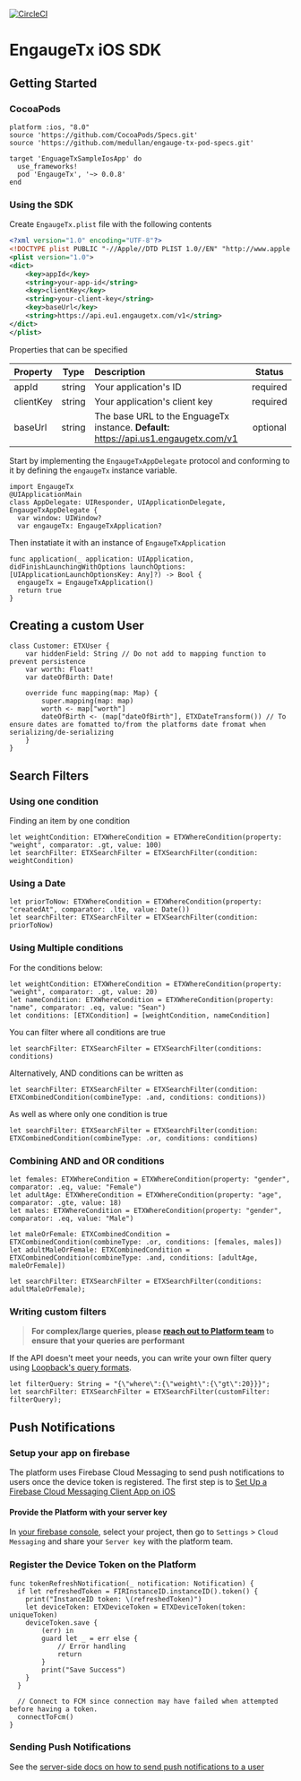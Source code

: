 [![CircleCI](https://circleci.com/gh/medullan/etx-sdk-ios.svg?style=svg&circle-token=34d00690cd532c2b68f6c8a264045fb65c9c177c)](https://circleci.com/gh/medullan/etx-sdk-ios)

# EngaugeTx iOS SDK

## Getting Started

### CocoaPods
```
platform :ios, "8.0"
source 'https://github.com/CocoaPods/Specs.git'
source 'https://github.com/medullan/engauge-tx-pod-specs.git'

target 'EnguageTxSampleIosApp' do
  use_frameworks!
  pod 'EngaugeTx', '~> 0.0.8'
end
```

### Using the SDK
Create ```EngaugeTx.plist``` file with the following contents

```xml
<?xml version="1.0" encoding="UTF-8"?>
<!DOCTYPE plist PUBLIC "-//Apple//DTD PLIST 1.0//EN" "http://www.apple.com/DTDs/PropertyList-1.0.dtd">
<plist version="1.0">
<dict>
	<key>appId</key>
	<string>your-app-id</string>
	<key>clientKey</key>
	<string>your-client-key</string>
	<key>baseUrl</key>
	<string>https://api.eu1.engaugetx.com/v1</string>
</dict>
</plist>
```
Properties that can be specified

| Property  | Type   | Description                                                                                   | Status   |
| --------- |:------:| :-----------                                                                                  |:--------:|
| appId     | string | Your application's ID                                                                         | required |
| clientKey | string | Your application's client key                                                                 | required |
| baseUrl   | string | The base URL to the EnguageTx instance. **Default:** https://api.us1.engaugetx.com/v1 | optional |

Start by implementing the ```EngaugeTxAppDelegate``` protocol and conforming to 
it by defining the ```engaugeTx``` instance variable.

```
import EngaugeTx
@UIApplicationMain
class AppDelegate: UIResponder, UIApplicationDelegate, EngaugeTxAppDelegate {
  var window: UIWindow?
  var engaugeTx: EngaugeTxApplication?
```

Then instatiate it with an instance of ```EngaugeTxApplication```

```
func application(_ application: UIApplication, didFinishLaunchingWithOptions launchOptions: [UIApplicationLaunchOptionsKey: Any]?) -> Bool {
  engaugeTx = EngaugeTxApplication()
  return true
}
```

## Creating a custom User

```
class Customer: ETXUser {
	var hiddenField: String // Do not add to mapping function to prevent persistence
	var worth: Float!
	var dateOfBirth: Date!
	
	override func mapping(map: Map) {
		super.mapping(map: map)
		worth <- map["worth"]
		dateOfBirth <- (map["dateOfBirth"], ETXDateTransform()) // To ensure dates are fomatted to/from the platforms date fromat when serializing/de-serializing
	}
}
```


## Search Filters

### Using one condition
Finding an item by one condition

```
let weightCondition: ETXWhereCondition = ETXWhereCondition(property: "weight", comparator: .gt, value: 100)
let searchFilter: ETXSearchFilter = ETXSearchFilter(condition: weightCondition)
```

### Using a Date

```
let priorToNow: ETXWhereCondition = ETXWhereCondition(property: "createdAt", comparator: .lte, value: Date())
let searchFilter: ETXSearchFilter = ETXSearchFilter(condition: priorToNow)
```

### Using Multiple conditions 
For the conditions below:

```
let weightCondition: ETXWhereCondition = ETXWhereCondition(property: "weight", comparator: .gt, value: 20)
let nameCondition: ETXWhereCondition = ETXWhereCondition(property: "name", comparator: .eq, value: "Sean")
let conditions: [ETXCondition] = [weightCondition, nameCondition]
```

You can filter where all conditions are true

```
let searchFilter: ETXSearchFilter = ETXSearchFilter(conditions: conditions)
```
Alternatively, AND conditions can be written as 

```
let searchFilter: ETXSearchFilter = ETXSearchFilter(condition: ETXCombinedCondition(combineType: .and, conditions: conditions))
```


As well as where only one condition is true

```
let searchFilter: ETXSearchFilter = ETXSearchFilter(condition: ETXCombinedCondition(combineType: .or, conditions: conditions)
```

### Combining AND and OR conditions

```
let females: ETXWhereCondition = ETXWhereCondition(property: "gender", comparator: .eq, value: "Female")
let adultAge: ETXWhereCondition = ETXWhereCondition(property: "age", comparator: .gte, value: 18)
let males: ETXWhereCondition = ETXWhereCondition(property: "gender", comparator: .eq, value: "Male")
        
let maleOrFemale: ETXCombinedCondition = ETXCombinedCondition(combineType: .or, conditions: [females, males])
let adultMaleOrFemale: ETXCombinedCondition = ETXCombinedCondition(combineType: .and, conditions: [adultAge, maleOrFemale])
        
let searchFilter: ETXSearchFilter = ETXSearchFilter(conditions: adultMaleOrFemale);
```

### Writing custom filters

> **For complex/large queries, please [reach out to Platform team](http://help.engaugetx.com/) to ensure that your queries are performant** 
 
If the API doesn't meet your needs, you can write your own filter query using [Loopback's query formats](https://loopback.io/doc/en/lb2/Querying-data.html). 

```
let filterQuery: String = "{\"where\":{\"weight\":{\"gt\":20}}}";
let searchFilter: ETXSearchFilter = ETXSearchFilter(customFilter: filterQuery);
```

## Push Notifications

### Setup your app on firebase
The platform uses Firebase Cloud Messaging to send push notifications to users once the device token is registered. The first step is to [Set Up a Firebase Cloud Messaging Client App on iOS](https://firebase.google.com/docs/cloud-messaging/ios/client)

#### Provide the Platform with your server key

In [your firebase console](https://console.firebase.google.com/), select your project, then go to `Settings` > `Cloud Messaging` and share your `Server key` with the platform team.

### Register the Device Token on the Platform

```
func tokenRefreshNotification(_ notification: Notification) {
  if let refreshedToken = FIRInstanceID.instanceID().token() {
    print("InstanceID token: \(refreshedToken)")
    let deviceToken: ETXDeviceToken = ETXDeviceToken(token: uniqueToken)
    deviceToken.save {
		(err) in
		guard let _ = err else {
			// Error handling
			return
		}
		print("Save Success")
	}
  }

  // Connect to FCM since connection may have failed when attempted before having a token.
  connectToFcm()
}
```

### Sending Push Notifications 
See the [server-side docs on how to send push notifications to a user](https://docs.google.com/document/d/1TVY-rapBHjKP04bqkBAP4iwhD1evIT4oUxnWJVZJR28/edit#heading=h.prwiyqm61465)

